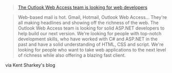 > [The Outlook Web Access team is looking for web developers](http://weblogs.asp.net/ksharkey/archive/2005/01/31/363962.aspx)

> Web-based mail is hot. Gmail, Hotmail, Outlook Web Access... They're all making headlines and showing off the richness of the web. The Outlook Web Access team is looking for solid ASP.NET developers to help build our next version. We're looking for people with top-notch development skills, who have worked with C# and ASP.NET in the past and have a solid understanding of HTML, CSS and script. We're looking for people who want to take web applications to the next level of richness while also offering a blazing fast client.

via Kent Sharkey's blog